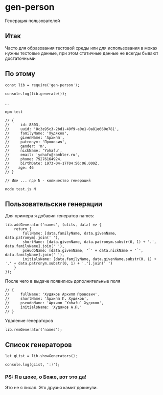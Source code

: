 # gen-person
Генерация пользователей

## Итак
Часто для образования тестовой среды или для использования в моках нужны тестовые данные, при этом статичные данные не всегды бывают достаточными

## По этому

    const lib = require('gen-person');

    console.log(lib.generate());

...

    npm test

    // {
    //     id: 8803,
    //     uuid: '8c3e95c3-2bd1-40f9-a0e1-0a81e660e781',
    //     familyName: 'Худяков',
    //     givenName: 'Архипп',
    //     patronym: 'Провович',
    //     gender: 'm',
    //     nickName: 'Yohafu',
    //     email: 'yohafu@rambler.ru',
    //     phone: 79276164924,
    //     birthDate: 1973-04-17T04:56:06.000Z,
    //    age: 46
    // }

    // Или ... где N - количество генераций

    node test.js N

## Пользовательские генерации
Для примера я добавил генератор names:

    lib.addGenerator('names', (utils, data) => {
        return {
            fullName: [data.familyName, data.givenName, data.patronym].join(' '),
            shortName: [data.givenName, data.patronym.substr(0, 1) + '.', data.familyName].join(' '),
            pseudoName: [data.givenName, '`' + data.nickName + '`', data.familyName].join(' '),
            initialsName: [data.familyName, data.givenName.substr(0, 1) + '.' + data.patronym.substr(0, 1) + '.'].join(' ')
        }
    });

После чего в выдаче появились дополнительные поля

    // {
    //     fullName: 'Худяков Архипп Провович',
    //     shortName: 'Архипп П. Худяков',
    //     pseudoName: 'Архипп `Yohafu` Худяков',
    //     initialsName: 'Худяков А.П.'
    // }

Удаление генераторов

    lib.remGenerator('names');

## Список генераторов

    let gList = lib.showGenerators();

    console.log(gList, ':)');

### PS: Я в шоке, о Боже, вот это да!
Это не я писал. Это друзья камит докинули.